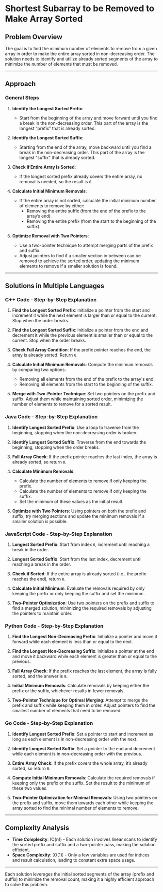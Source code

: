 # Shortest Subarray to be Removed to Make Array Sorted

## Problem Overview

The goal is to find the minimum number of elements to remove from a given array in order to make the entire array sorted in non-decreasing order. The solution needs to identify and utilize already sorted segments of the array to minimize the number of elements that must be removed.

---

## Approach

### General Steps

1. **Identify the Longest Sorted Prefix**:
   - Start from the beginning of the array and move forward until you find a break in the non-decreasing order. This part of the array is the longest "prefix" that is already sorted.

2. **Identify the Longest Sorted Suffix**:
   - Starting from the end of the array, move backward until you find a break in the non-decreasing order. This part of the array is the longest "suffix" that is already sorted.

3. **Check if Entire Array is Sorted**:
   - If the longest sorted prefix already covers the entire array, no removal is needed, so the result is `0`.

4. **Calculate Initial Minimum Removals**:
   - If the entire array is not sorted, calculate the initial minimum number of elements to remove by either:
     - Removing the entire suffix (from the end of the prefix to the array’s end).
     - Removing the entire prefix (from the start to the beginning of the suffix).

5. **Optimize Removal with Two Pointers**:
   - Use a two-pointer technique to attempt merging parts of the prefix and suffix.
   - Adjust pointers to find if a smaller section in between can be removed to achieve the sorted order, updating the minimum elements to remove if a smaller solution is found.

---

## Solutions in Multiple Languages

### C++ Code - Step-by-Step Explanation

1. **Find the Longest Sorted Prefix**: Initialize a pointer from the start and increment it while the next element is larger than or equal to the current. Stop when the order breaks.

2. **Find the Longest Sorted Suffix**: Initialize a pointer from the end and decrement it while the previous element is smaller than or equal to the current. Stop when the order breaks.

3. **Check Full Array Condition**: If the prefix pointer reaches the end, the array is already sorted. Return `0`.

4. **Calculate Initial Minimum Removals**: Compute the minimum removals by comparing two options:
   - Removing all elements from the end of the prefix to the array's end.
   - Removing all elements from the start to the beginning of the suffix.

5. **Merge with Two-Pointer Technique**: Set two pointers on the prefix and suffix. Adjust them while maintaining sorted order, minimizing the number of elements to remove for a sorted result.

### Java Code - Step-by-Step Explanation

1. **Identify Longest Sorted Prefix**: Use a loop to traverse from the beginning, stopping when the non-decreasing order is broken.

2. **Identify Longest Sorted Suffix**: Traverse from the end towards the beginning, stopping when the order breaks.

3. **Full Array Check**: If the prefix pointer reaches the last index, the array is already sorted, so return `0`.

4. **Calculate Minimum Removals**:
   - Calculate the number of elements to remove if only keeping the prefix.
   - Calculate the number of elements to remove if only keeping the suffix.
   - Set the minimum of these values as the initial result.

5. **Optimize with Two Pointers**: Using pointers on both the prefix and suffix, try merging sections and update the minimum removals if a smaller solution is possible.

### JavaScript Code - Step-by-Step Explanation

1. **Longest Sorted Prefix**: Start from index `0`, increment until reaching a break in the order.

2. **Longest Sorted Suffix**: Start from the last index, decrement until reaching a break in the order.

3. **Check if Sorted**: If the entire array is already sorted (i.e., the prefix reaches the end), return `0`.

4. **Calculate Initial Minimum**: Evaluate the removals required by only keeping the prefix or only keeping the suffix and set the minimum.

5. **Two-Pointer Optimization**: Use two pointers on the prefix and suffix to find a merged solution, minimizing the required removals by adjusting the pointers to maintain order.

### Python Code - Step-by-Step Explanation

1. **Find the Longest Non-Decreasing Prefix**: Initialize a pointer and move it forward while each element is less than or equal to the next.

2. **Find the Longest Non-Decreasing Suffix**: Initialize a pointer at the end and move it backward while each element is greater than or equal to the previous.

3. **Full Array Check**: If the prefix reaches the last element, the array is fully sorted, and the answer is `0`.

4. **Initial Minimum Removals**: Calculate removals by keeping either the prefix or the suffix, whichever results in fewer removals.

5. **Two-Pointer Technique for Optimal Merging**: Attempt to merge the prefix and suffix while keeping them in order. Adjust pointers to find the smallest number of elements that need to be removed.

### Go Code - Step-by-Step Explanation

1. **Identify Longest Sorted Prefix**: Set a pointer to start and increment as long as each element is in non-decreasing order with the next.

2. **Identify Longest Sorted Suffix**: Set a pointer to the end and decrement while each element is in non-decreasing order with the previous.

3. **Entire Array Check**: If the prefix covers the whole array, it’s already sorted, so return `0`.

4. **Compute Initial Minimum Removals**: Calculate the required removals if keeping only the prefix or the suffix. Set the result to the minimum of these two values.

5. **Two-Pointer Optimization for Minimal Removals**: Using two pointers on the prefix and suffix, move them towards each other while keeping the array sorted to find the minimal number of elements to remove.

---

## Complexity Analysis

- **Time Complexity**: \(O(n)\) - Each solution involves linear scans to identify the sorted prefix and suffix and a two-pointer pass, making the solution efficient.
- **Space Complexity**: \(O(1)\) - Only a few variables are used for indices and result calculation, leading to constant extra space usage.

---

Each solution leverages the initial sorted segments of the array (prefix and suffix) to minimize the removal count, making it a highly efficient approach to solve this problem.
